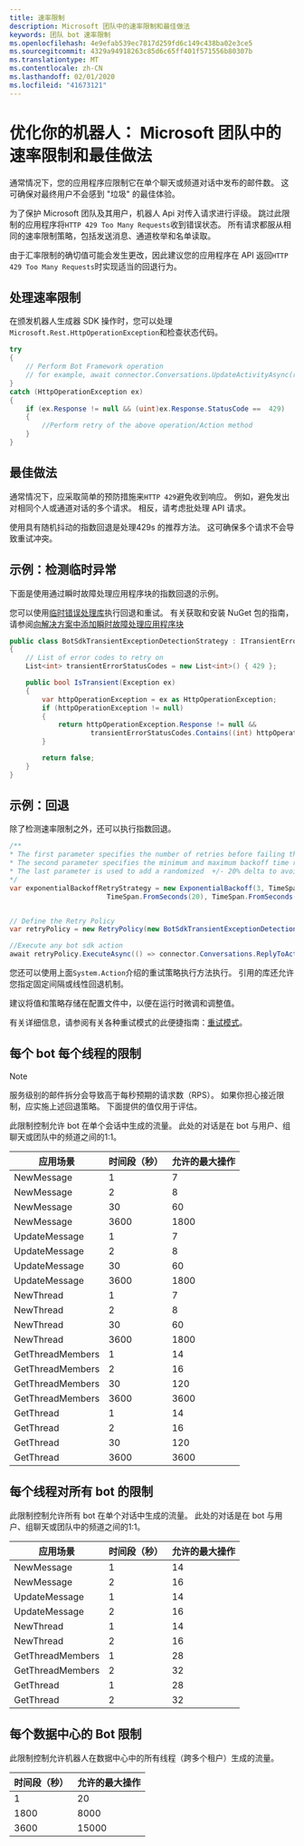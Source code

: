 ```yaml
---
title: 速率限制
description: Microsoft 团队中的速率限制和最佳做法
keywords: 团队 bot 速率限制
ms.openlocfilehash: 4e9efab539ec7817d259fd6c149c438ba02e3ce5
ms.sourcegitcommit: 4329a94918263c85d6c65ff401f571556b80307b
ms.translationtype: MT
ms.contentlocale: zh-CN
ms.lasthandoff: 02/01/2020
ms.locfileid: "41673121"
---
```

# <a name="optimize-your-bot-rate-limiting-and-best-practices-in-microsoft-teams"></a>优化你的机器人： Microsoft 团队中的速率限制和最佳做法

通常情况下，您的应用程序应限制它在单个聊天或频道对话中发布的邮件数。 这可确保对最终用户不会感到 "垃圾" 的最佳体验。

为了保护 Microsoft 团队及其用户，机器人 Api 对传入请求进行评级。 跳过此限制的应用程序将`HTTP 429 Too Many Requests`收到错误状态。 所有请求都服从相同的速率限制策略，包括发送消息、通道枚举和名单读取。

由于汇率限制的确切值可能会发生更改，因此建议您的应用程序在 API 返回`HTTP 429 Too Many Requests`时实现适当的回退行为。

## <a name="handling-rate-limits"></a>处理速率限制

在颁发机器人生成器 SDK 操作时，您可以处理`Microsoft.Rest.HttpOperationException`和检查状态代码。

```csharp
try
{
    // Perform Bot Framework operation
    // for example, await connector.Conversations.UpdateActivityAsync(reply);
}
catch (HttpOperationException ex)
{
    if (ex.Response != null && (uint)ex.Response.StatusCode ==  429)
    {
        //Perform retry of the above operation/Action method
    }
}
```

## <a name="best-practices"></a>最佳做法

通常情况下，应采取简单的预防措施来`HTTP 429`避免收到响应。 例如，避免发出对相同个人或通道对话的多个请求。 相反，请考虑批处理 API 请求。

使用具有随机抖动的指数回退是处理429s 的推荐方法。 这可确保多个请求不会导致重试冲突。

## <a name="example-detecting-transient-exceptions"></a>示例：检测临时异常

下面是使用通过瞬时故障处理应用程序块的指数回退的示例。

您可以使用[临时错误处理库](/previous-versions/msp-n-p/hh680901(v=pandp.50))执行回退和重试。 有关获取和安装 NuGet 包的指南，请参阅[向解决方案中添加瞬时故障处理应用程序块](/previous-versions/msp-n-p/hh680891(v=pandp.50))

```csharp
public class BotSdkTransientExceptionDetectionStrategy : ITransientErrorDetectionStrategy
{
    // List of error codes to retry on
    List<int> transientErrorStatusCodes = new List<int>() { 429 };

    public bool IsTransient(Exception ex)
    {
        var httpOperationException = ex as HttpOperationException;
        if (httpOperationException != null)
        {
            return httpOperationException.Response != null &&
                    transientErrorStatusCodes.Contains((int) httpOperationException.Response.StatusCode);
        }

        return false;
    }
}
```

## <a name="example-backoff"></a>示例：回退

除了检测速率限制之外，还可以执行指数回退。

```csharp
/**
* The first parameter specifies the number of retries before failing the operation.
* The second parameter specifies the minimum and maximum backoff time respectively.
* The last parameter is used to add a randomized  +/- 20% delta to avoid numerous clients retrying simultaneously.
*/
var exponentialBackoffRetryStrategy = new ExponentialBackoff(3, TimeSpan.FromSeconds(2),
                        TimeSpan.FromSeconds(20), TimeSpan.FromSeconds(1));


// Define the Retry Policy
var retryPolicy = new RetryPolicy(new BotSdkTransientExceptionDetectionStrategy(), fixedIntervalRetryStrategy);

//Execute any bot sdk action
await retryPolicy.ExecuteAsync(() => connector.Conversations.ReplyToActivityAsync((Activity)reply)).ConfigureAwait(false);
```

您还可以使用上面`System.Action`介绍的重试策略执行方法执行。 引用的库还允许您指定固定间隔或线性回退机制。

建议将值和策略存储在配置文件中，以便在运行时微调和调整值。

有关详细信息，请参阅有关各种重试模式的此便捷指南：[重试模式](/azure/architecture/patterns/retry)。

## <a name="per-bot-per-thread-limit"></a>每个 bot 每个线程的限制

>[!NOTE]
>服务级别的邮件拆分会导致高于每秒预期的请求数（RPS）。 如果你担心接近限制，应实施上述回退策略。 下面提供的值仅用于评估。

此限制控制允许 bot 在单个会话中生成的流量。 此处的对话是在 bot 与用户、组聊天或团队中的频道之间的1:1。

| **应用场景** | **时间段（秒）** | **允许的最大操作** |
| --- | --- | --- |
| NewMessage | 1  | 7  |
| NewMessage | 2  | 8  |
| NewMessage | 30 | 60 |
| NewMessage | 3600 | 1800 |
| UpdateMessage | 1  | 7  |
| UpdateMessage | 2  | 8  |
| UpdateMessage | 30 | 60 |
| UpdateMessage | 3600 | 1800 |
| NewThread | 1  | 7  |
| NewThread | 2  | 8  |
| NewThread | 30 | 60 |
| NewThread | 3600 | 1800 |
| GetThreadMembers | 1  | 14  |
| GetThreadMembers | 2  | 16  |
| GetThreadMembers | 30 | 120 |
| GetThreadMembers | 3600 | 3600 |
| GetThread | 1  | 14  |
| GetThread | 2  | 16  |
| GetThread | 30 | 120 |
| GetThread | 3600 | 3600 |

## <a name="per-thread-limit-for-all-bots"></a>每个线程对所有 bot 的限制

此限制控制允许所有 bot 在单个对话中生成的流量。 此处的对话是在 bot 与用户、组聊天或团队中的频道之间的1:1。

| **应用场景** | **时间段（秒）** | **允许的最大操作** |
| --- | --- | --- |
| NewMessage | 1  | 14  |
| NewMessage | 2  | 16  |
| UpdateMessage | 1  | 14  |
| UpdateMessage | 2  | 16  |
| NewThread | 1  | 14  |
| NewThread | 2  | 16  |
| GetThreadMembers | 1  | 28 |
| GetThreadMembers | 2  | 32 |
| GetThread | 1  | 28 |
| GetThread | 2  | 32 |

## <a name="bot-per-data-center-limit"></a>每个数据中心的 Bot 限制

此限制控制允许机器人在数据中心中的所有线程（跨多个租户）生成的流量。

|**时间段（秒）** | **允许的最大操作** |
| --- | --- |
| 1  | 20 |
| 1800 | 8000 |
| 3600 | 15000 |
